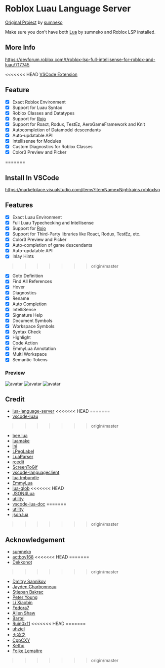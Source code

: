 # Roblox Luau Language Server

[Original Project](https://github.com/sumneko/lua-language-server) by [sumneko](https://github.com/sumneko)

Make sure you don't have both [Lua](https://marketplace.visualstudio.com/items?itemName=sumneko.lua) by sumneko and Roblox LSP installed.

## More Info
https://devforum.roblox.com/t/roblox-lsp-full-intellisense-for-roblox-and-luau/717745

<<<<<<< HEAD
[VSCode Extension](https://marketplace.visualstudio.com/items?itemName=Nightrains.robloxlsp)

## Feature

- [x] Exact Roblox Environment
- [x] Support for Luau Syntax
- [x] Roblox Classes and Datatypes
- [x] Support for [Rojo](https://github.com/Roblox/rojo)
- [x] Support for Roact, Rodux, TestEz, AeroGameFramework and Knit
- [x] Autocompletion of Datamodel descendants
- [x] Auto-updatable API
- [x] Intellisense for Modules
- [x] Custom Diagnostics for Roblox Classes
- [x] Color3 Preview and Picker

=======
## Install In VSCode
https://marketplace.visualstudio.com/items?itemName=Nightrains.robloxlsp

## Features

- [x] Exact Luau Environment
- [x] Full Luau Typechecking and Intellisense
- [x] Support for [Rojo](https://github.com/Roblox/rojo)
- [x] Support for Third-Party libraries like Roact, Rodux, TestEz, etc.
- [x] Color3 Preview and Picker
- [x] Auto-completion of game descendants
- [x] Auto-updatable API
- [x] Inlay Hints
>>>>>>> origin/master
- [x] Goto Definition
- [x] Find All References
- [x] Hover
- [x] Diagnostics
- [x] Rename
- [x] Auto Completion
- [x] IntelliSense
- [x] Signature Help
- [x] Document Symbols
- [x] Workspace Symbols
- [x] Syntax Check
- [x] Highlight
- [x] Code Action
- [x] EmmyLua Annotation
- [x] Multi Workspace
- [x] Semantic Tokens

### Preview

![avatar](https://i.imgur.com/4sgYDii.gif)
![avatar](https://i.imgur.com/vHbKIJ0.gif)
![avatar](https://cdn.discordapp.com/attachments/434146484758249482/778145929345368064/test.gif)

## Credit

* [lua-language-server](https://github.com/sumneko/lua-language-server)
<<<<<<< HEAD
=======
* [vscode-luau](https://github.com/Dekkonot/vscode-luau)
>>>>>>> origin/master
* [bee.lua](https://github.com/actboy168/bee.lua)
* [luamake](https://github.com/actboy168/luamake)
* [lni](https://github.com/actboy168/lni)
* [LPegLabel](https://github.com/sqmedeiros/lpeglabel)
* [LuaParser](https://github.com/sumneko/LuaParser)
* [rcedit](https://github.com/electron/rcedit)
* [ScreenToGif](https://github.com/NickeManarin/ScreenToGif)
* [vscode-languageclient](https://github.com/microsoft/vscode-languageserver-node)
* [lua.tmbundle](https://github.com/textmate/lua.tmbundle)
* [EmmyLua](https://emmylua.github.io)
* [lua-glob](https://github.com/sumneko/lua-glob)
<<<<<<< HEAD
* [JSON4Lua](http://github.com/craigmj/json4lua/)
* [utility](https://github.com/sumneko/utility)
* [vscode-lua-doc](https://github.com/actboy168/vscode-lua-doc)
=======
* [utility](https://github.com/sumneko/utility)
* [json.lua](https://github.com/actboy168/json.lua)
>>>>>>> origin/master

## Acknowledgement

* [sumneko](https://github.com/sumneko)
* [actboy168](https://github.com/actboy168)
<<<<<<< HEAD
=======
* [Dekkonot](https://github.com/Dekkonot)
>>>>>>> origin/master
* [Dmitry Sannikov](https://github.com/dasannikov)
* [Jayden Charbonneau](https://github.com/Reshiram110)
* [Stjepan Bakrac](https://github.com/z16)
* [Peter Young](https://github.com/young40)
* [Li Xiaobin](https://github.com/Xiaobin0860)
* [Fedora7](https://github.com/Fedora7)
* [Allen Shaw](https://github.com/shuxiao9058)
* [Bartel](https://github.com/Letrab)
* [Ruin0x11](https://github.com/Ruin0x11)
<<<<<<< HEAD
=======
* [uhziel](https://github.com/uhziel)
* [火凌之](https://github.com/PhoenixZeng)
* [CppCXY](https://github.com/CppCXY)
* [Ketho](https://github.com/Ketho)
* [Folke Lemaitre](https://github.com/folke)
>>>>>>> origin/master
